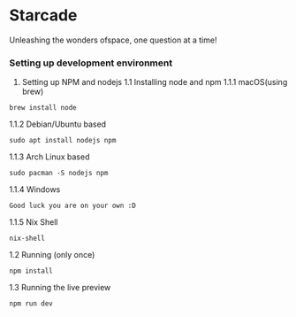 # Starcade
Unleashing the wonders ofspace, one question at a time!

### Setting up development environment
1. Setting up NPM and nodejs
1.1 Installing node and npm
1.1.1 macOS(using brew)
```
brew install node
```

1.1.2 Debian/Ubuntu based
```
sudo apt install nodejs npm
```

1.1.3 Arch Linux based
```
sudo pacman -S nodejs npm
```

1.1.4 Windows
```
Good luck you are on your own :D
```

1.1.5 Nix Shell
```
nix-shell
```

1.2 Running
(only once)
```
npm install
```

1.3 Running the live preview
```
npm run dev
```
